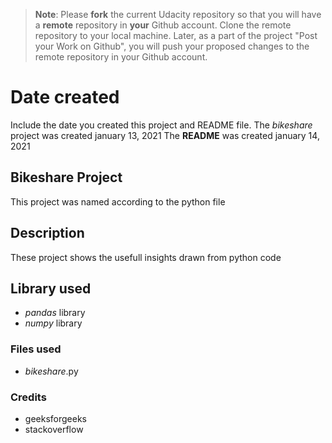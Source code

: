 >**Note**: Please **fork** the current Udacity repository so that you will have a **remote** repository in **your** Github account. Clone the remote repository to your local machine. Later, as a part of the project "Post your Work on Github", you will push your proposed changes to the remote repository in your Github account.

# Date created
Include the date you created this project and README file.
The _bikeshare_ project was created january 13, 2021
The **README** was created january 14, 2021

## Bikeshare Project
This project was named according to the python file

## Description
These project shows the usefull insights drawn from python code

## Library used
* _pandas_ library
* _numpy_ library

### Files used
* _bikeshare_.py


### Credits
* geeksforgeeks
* stackoverflow
